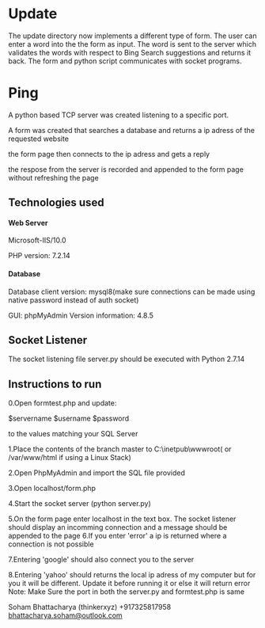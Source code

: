 # Update

The update directory now implements a different type of form. The user can enter a word into the the form as input. The word is sent to the server which validates the words with respect to Bing Search suggestions and returns it back. The form and python script communicates with socket programs.

# Ping

A python based TCP server was created listening to a specific port.

A form was created that searches a database and returns a ip adress of the requested website

the form page then connects to the ip adress and gets a reply

the respose from the server is recorded and appended to the form page without refreshing the page

## Technologies used

#### Web Server
Microsoft-IIS/10.0

PHP version: 7.2.14 

#### Database
Database client version: mysql8(make sure connections can be made using native password instead of auth socket)

GUI: phpMyAdmin Version information: 4.8.5

## Socket Listener

The socket listening file server.py should be executed with Python 2.7.14

## Instructions to run

0.Open formtest.php and update: 

$servername
$username
$password

to the values matching your SQL Server 

1.Place the contents of the branch master to C:\inetpub\wwwroot( or  /var/www/html if using a Linux Stack)

2.Open PhpMyAdmin and import the SQL file provided

3.Open localhost/form.php

4.Start the socket server (python server.py)

5.On the form page enter localhost in the text box. The socket listener should display an incomming 
connection and a message should be appended to the page
6.If you enter 'error' a ip is returned where a connection is not possible

7.Entering 'google' should also connect you to the server

8.Entering 'yahoo' should returns the local ip adress of my computer but for you it will be different. Update it before running it or else it will return error  
Note: Make Sure the port in both the server.py and formtest.php is same 

Soham Bhattacharya
(thinkerxyz)
+917325817958
bhattacharya.soham@outlook.com
